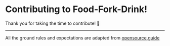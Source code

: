 
# Contributing to Food-Fork-Drink!

Thank you for taking the time to contribute! 🎉

---

All the ground rules and expectations are adapted from [opensource.guide](https://github.com/github/opensource.guide/blob/master/CONTRIBUTING.md)